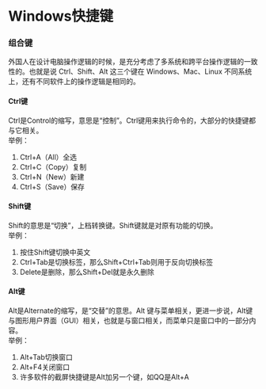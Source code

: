 # Windows快捷键

### 组合键
外国人在设计电脑操作逻辑的时候，是充分考虑了多系统和跨平台操作逻辑的一致性的。也就是说 Ctrl、Shift、Alt 这三个键在 Windows、Mac、Linux 不同系统上，还有不同软件上的操作逻辑是相同的。

#### Ctrl键
Ctrl是Control的缩写，意思是“控制”。Ctrl键用来执行命令的，大部分的快捷键都与它相关。  
举例：
1. Ctrl+A（All）全选
2. Ctrl+C（Copy）复制
3. Ctrl+N（New）新建
4. Ctrl+S（Save）保存

#### Shift键
Shift的意思是“切换”，上档转换键。Shift键就是对原有功能的切换。  
举例：
1. 按住Shift键切换中英文
2. Ctrl+Tab是切换标签，那么Shift+Ctrl+Tab则用于反向切换标签
3. Delete是删除，那么Shift+Del就是永久删除

#### Alt键
Alt是Alternate的缩写，是“交替”的意思。Alt 键与菜单相关，更进一步说，Alt键与图形用户界面（GUI）相关，也就是与窗口相关，而菜单只是窗口中的一部分内容。  
举例：
1. Alt+Tab切换窗口
2. Alt+F4关闭窗口
3. 许多软件的截屏快捷键是Alt加另一个键，如QQ是Alt+A